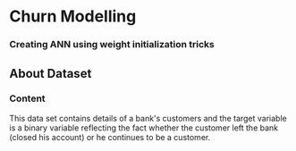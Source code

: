 # Churn Modelling

### Creating ANN using weight initialization tricks
## About Dataset
### Content

This data set contains details of a bank's customers and the target variable is a binary variable reflecting the fact whether the customer left the bank (closed his account) or he continues to be a customer.